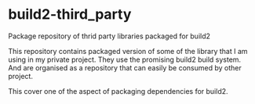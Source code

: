 # build2-third_party

Package repository of thrid party libraries packaged for build2

This repository contains packaged version of some of the library that I am using in my private project. They use the promising 
build2 build system. And are organised as a repository that can easily be consumed by other project. 

This cover one of the aspect of packaging dependencies for build2. 
